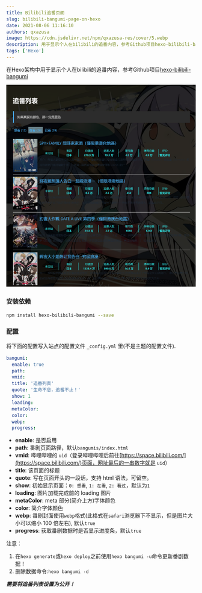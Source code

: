 ```yaml
---
title: Bilibili追番页面
slug: bilibili-bangumi-page-on-hexo
date: 2021-08-06 11:16:10
authors: qxazusa
image: https://cdn.jsdelivr.net/npm/qxazusa-res/cover/5.webp
description: 用于显示个人在bilibili的追番内容，参考Github项目hexo-bilibili-bangumi
tags: ['Hexo']
---
```

在Hexo架构中用于显示个人在bilibili的追番内容，参考Github项目[hexo-bilibili-bangumi](https://github.com/HCLonely/hexo-bilibili-bangumi)
<!--truncate-->
![示例](./simple.png)
### 安装依赖

```bash
npm install hexo-bilibili-bangumi --save
```

### 配置
将下面的配置写入站点的配置文件 `_config.yml` 里(不是主题的配置文件).

``` yaml
bangumi:
  enable: true
  path:
  vmid:
  title: '追番列表'
  quote: '生命不息，追番不止！'
  show: 1
  loading:
  metaColor:
  color:
  webp:
  progress:
```

- **enable**: 是否启用
- **path**: 番剧页面路径，默认`bangumis/index.html`
- **vmid**: 哔哩哔哩的 `uid`（登录哔哩哔哩后前往[https://space.bilibili.com/](https://space.bilibili.com/)页面，网址最后的一串数字就是 `uid`）
- **title**: 该页面的标题
- **quote**: 写在页面开头的一段话，支持 html 语法，可留空。
- **show**: 初始显示页面：`0: 想看`, `1: 在看`, `2: 看过`，默认为`1`
- **loading**: 图片加载完成前的 loading 图片
- **metaColor**: meta 部分(简介上方)字体颜色
- **color**: 简介字体颜色
- **webp**: 番剧封面使用`webp`格式(此格式在`safari`浏览器下不显示，但是图片大小可以缩小 100 倍左右), 默认`true`
- **progress**: 获取番剧数据时是否显示进度条，默认`true`

注意：

1. 在`hexo generate`或`hexo deploy`之前使用`hexo bangumi -u`命令更新番剧数据！
2. 删除数据命令:`hexo bangumi -d`

***需要将追番列表设置为公开！***
